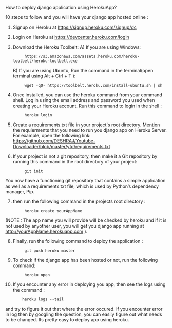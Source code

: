 How to deploy django application using HerokuApp?

10 steps to follow and you will have your django app hosted  online : 

1. Signup on Heroku at https://signup.heroku.com/signup/dc

2. Login on Heroku at https://devcenter.heroku.com/login

3. Download the Heroku Toolbelt:
	A) If you are using Windows: 	

			https://s3.amazonaws.com/assets.heroku.com/heroku-toolbelt/heroku-toolbelt.exe

	B) If you are using Ubuntu, Run the command in the terminal(open terminal using Alt + Ctrl + T ):

			wget -qO- https://toolbelt.heroku.com/install-ubuntu.sh | sh

4. Once installed, you can use the heroku command from your command shell. Log in using the email address and password you used when creating your Heroku account.
Run this command to login in the shell :

			heroku login

5. Create a requirements.txt file in your project's root directory. Mention the requierments that you need to run you django app on Heroku Server.
For example, open the following link: https://github.com/DESHRAJ/Youtube-Downloader/blob/master/ytd/requirements.txt

6. If your project is not a git repository, then make it a Git repository by running this command in the root directory of your project: 

			git init 

You now have a functioning git repository that contains a simple application as well as a requirements.txt file, which is used by Python’s dependency manager, Pip.

7. then run the following command in the projects root directory : 
			
			heroku create yourAppName

(NOTE : The app name you will provide will be checked by heroku and if it is not used by anyother user, you will get you django app running at http://yourAppName.herokuapp.com ).

8. Finally, run the following command to deploy the application : 
			
			git push heroku master

9. To check if the django app has been hosted or not, run the following command: 

			heroku open

10. If you encounter any error in deploying you app, then see the logs using the command : 
			
			heroku logs --tail

and try to figure it out that where the error occured. If you encounter error in log then by googling the question, you can easily figure out what needs to be changed. Its pretty easy to deploy app using heroku. 

